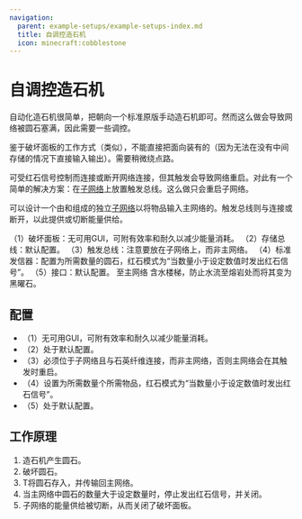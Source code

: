```yaml
---
navigation:
  parent: example-setups/example-setups-index.md
  title: 自调控造石机
  icon: minecraft:cobblestone
---
```


# 自调控造石机

自动化造石机很简单，把<ItemLink id="annihilation_plane" />朝向一个标准原版手动造石机即可。然而这么做会导致网络被圆石塞满，因此需要一些调控。

鉴于破坏面板的工作方式（类似<ItemLink id="import_bus" />），不能直接把<ItemLink id="level_emitter" />面向装有<ItemLink id="redstone_card" />的<ItemLink id="export_bus" />（因为无法在没有中间存储的情况下直接输入输出）。需要稍微绕点路。

<ItemLink id="toggle_bus" />可受红石信号控制而连接或断开网络连接，但其触发会导致网络重启。对此有一个简单的解决方案：在[子网络](../ae2-mechanics/subnetworks.md)上放置触发总线。这么做只会重启子网络。

可以设计一个由<ItemLink id="annihilation_plane" />和<ItemLink id="storage_bus" />组成的独立[子网络](../ae2-mechanics/subnetworks.md)以将物品输入主网络的<ItemLink id="interface" />。触发总线则与<ItemLink id="quartz_fiber" />连接或断开，以此提供或切断能量供给。

<GameScene zoom="4" interactive={true}>
  <ImportStructure src="../assets/assemblies/regulated_cobble_gen.snbt" />

<BoxAnnotation color="#dddddd" min="3 2 2" max="7 2.3 3">
        （1）破坏面板：无可用GUI，可附有效率和耐久以减少能量消耗。
  </BoxAnnotation>

  <BoxAnnotation color="#dddddd" min="2 2 2" max="2.3 3 3">
        （2）存储总线：默认配置。
  </BoxAnnotation>

  <BoxAnnotation color="#dddddd" min="2.3 2.3 2" max="2.7 2.7 2.3">
        （3）触发总线：注意要放在子网络上，而非主网络。
  </BoxAnnotation>

  <BoxAnnotation color="#dddddd" min="2.3 3 2.3" max="2.7 3.3 2.7">
        （4）标准发信器：配置为所需数量的圆石，红石模式为“当数量小于设定数值时发出红石信号”。
  </BoxAnnotation>

  <BoxAnnotation color="#dddddd" min="1 2 3" max="2 3 2">
        （5）接口：默认配置。
  </BoxAnnotation>

<DiamondAnnotation pos="0 2.5 1.5" color="#00ff00">
        至主网络
    </DiamondAnnotation>

<DiamondAnnotation pos="5 1.5 3.5" color="#00ff00">
        含水楼梯，防止水流至熔岩处而将其变为黑曜石。
    </DiamondAnnotation>

  <IsometricCamera yaw="195" pitch="30" />
</GameScene>

## 配置

* <ItemLink id="annihilation_plane" />（1）无可用GUI，可附有效率和耐久以减少能量消耗。
* <ItemLink id="storage_bus" />（2）处于默认配置。
* <ItemLink id="toggle_bus" />（3）必须位于子网络且与石英纤维连接，而非主网络，否则主网络会在其触发时重启。
* <ItemLink id="level_emitter" />（4）设置为所需数量个所需物品，红石模式为“当数量小于设定数值时发出红石信号”。
* <ItemLink id="interface" />（5）处于默认配置。

## 工作原理

1. 造石机产生圆石。
2. <ItemLink id="annihilation_plane" />破坏圆石。
3. T<ItemLink id="storage_bus" />将圆石存入<ItemLink id="interface" />，并传输回主网络。
4. 当主网络中圆石的数量大于设定数量时，<ItemLink id="level_emitter" />停止发出红石信号，并关闭<ItemLink id="toggle_bus" />。
5. 子网络的能量供给被切断，从而关闭了破坏面板。
